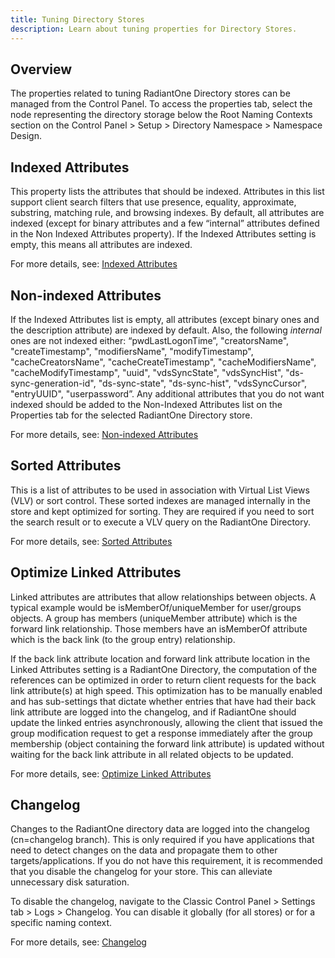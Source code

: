 ```yaml
---
title: Tuning Directory Stores
description: Learn about tuning properties for Directory Stores.
---
```


## Overview

The properties related to tuning RadiantOne Directory stores can be managed from the Control Panel. To access the properties tab, select the node representing the directory storage below the Root Naming Contexts section on the Control Panel > Setup > Directory Namespace > Namespace Design.

## Indexed Attributes
This property lists the attributes that should be indexed. Attributes in this list support client search filters that use presence, equality, approximate, substring, matching rule, and browsing indexes. By default, all attributes are indexed (except for binary attributes and a few “internal” attributes defined in the Non Indexed Attributes property). If the Indexed Attributes setting is empty, this means all attributes are indexed.

For more details, see: [Indexed Attributes](/documentation/configuration/directory-stores/managing-properties#indexed-attributes)

## Non-indexed Attributes
If the Indexed Attributes list is empty, all attributes (except binary ones and the description attribute) are indexed by default. Also, the following *internal* ones are not indexed either: “pwdLastLogonTime”, "creatorsName", "createTimestamp", "modifiersName", "modifyTimestamp", "cacheCreatorsName", "cacheCreateTimestamp", "cacheModifiersName", "cacheModifyTimestamp", "uuid", "vdsSyncState", "vdsSyncHist", "ds-sync-generation-id", "ds-sync-state", "ds-sync-hist", "vdsSyncCursor", "entryUUID", "userpassword”. Any additional attributes that you do not want indexed should be added to the Non-Indexed Attributes list on the Properties tab for the selected RadiantOne Directory store.

For more details, see: [Non-indexed Attributes](/documentation/configuration/directory-stores/managing-properties#indexed-attributes)

## Sorted Attributes
This is a list of attributes to be used in association with Virtual List Views (VLV) or sort control. These sorted indexes are managed internally in the store and kept optimized for sorting. They are required if you need to sort the search result or to execute a VLV query on the RadiantOne Directory.

For more details, see: [Sorted Attributes](/documentation/configuration/directory-stores/managing-properties#sorted-attributes)

## Optimize Linked Attributes

Linked attributes are attributes that allow relationships between objects. A typical example would be isMemberOf/uniqueMember for user/groups objects. A group has members (uniqueMember attribute) which is the forward link relationship. Those members have an isMemberOf attribute which is the back link (to the group entry) relationship.

If the back link attribute location and forward link attribute location in the Linked Attributes setting is a RadiantOne Directory, the computation of the references can be optimized in order to return client requests for the back link attribute(s) at high speed. This optimization has to be manually enabled and has sub-settings that dictate whether entries that have had their back link attribute are logged into the changelog, and if RadiantOne should update the linked entries asynchronously, allowing the client that issued the group modification request to get a response immediately after the group membership (object containing the forward link attribute) is updated without waiting for the back link attribute in all related objects to be updated.

For more details, see: [Optimize Linked Attributes](/documentation/configuration/directory-stores/managing-properties#optimize-linked-attribute)

## Changelog

Changes to the RadiantOne directory data are logged into the changelog (cn=changelog branch). This is only required if you have applications that need to detect changes on the data and propagate them to other targets/applications. If you do not have this requirement, it is recommended that you disable the changelog for your store. This can alleviate unnecessary disk saturation.

To disable the changelog, navigate to the Classic Control Panel > Settings tab > Logs > Changelog. You can disable it globally (for all stores) or for a specific naming context.

For more details, see: [Changelog](/documentation/configuration/directory-stores/managing-directory-stores#changelog)
